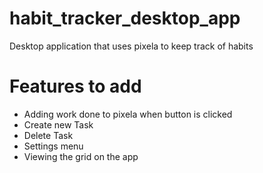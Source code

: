 # habit_tracker_desktop_app
Desktop application that uses pixela to keep track of habits


# Features to add
- Adding work done to pixela when button is clicked
- Create new Task
- Delete Task
- Settings menu
- Viewing the grid on the app